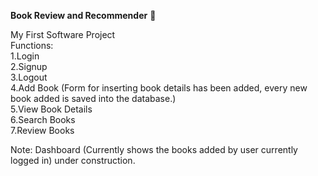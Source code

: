 **Book Review and Recommender** :book:

My First Software Project\
Functions:\
1.Login\
2.Signup\
3.Logout\
4.Add Book (Form for inserting book details has been added, every new book added is saved into the database.)\
5.View Book Details\
6.Search Books\
7.Review Books

Note: Dashboard (Currently shows the books added by user currently logged in) under construction.